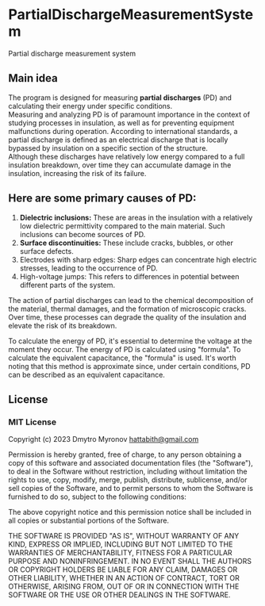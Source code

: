 # PartialDischargeMeasurementSystem
Partial discharge measurement system

## Main idea

The program is designed for measuring **partial discharges** (PD) and calculating their energy under specific conditions.   
Measuring and analyzing PD is of paramount importance in the context of studying processes in insulation, as well as for preventing equipment malfunctions during operation. According to international standards, a partial discharge is defined as an electrical discharge that is locally bypassed by insulation on a specific section of the structure.   
Although these discharges have relatively low energy compared to a full insulation breakdown, over time they can accumulate damage in the insulation, increasing the risk of its failure.   

## Here are some primary causes of PD:   

1. **Dielectric inclusions:**  These are areas in the insulation with a relatively low dielectric permittivity compared to the main material. Such inclusions can become sources of PD.   
2. **Surface discontinuities:** These include cracks, bubbles, or other surface defects.   
3. Electrodes with sharp edges: Sharp edges can concentrate high electric stresses, leading to the occurrence of PD.   
4. High-voltage jumps: This refers to differences in potential between different parts of the system.

The action of partial discharges can lead to the chemical decomposition of the material, thermal damages, and the formation of microscopic cracks. Over time, these processes can degrade the quality of the insulation and elevate the risk of its breakdown.   

To calculate the energy of PD, it's essential to determine the voltage at the moment they occur. The energy of PD is calculated using "formula". To calculate the equivalent capacitance, the "formula" is used. It's worth noting that this method is approximate since, under certain conditions, PD can be described as an equivalent capacitance.   

## License   

### MIT License   

Copyright (c) 2023 Dmytro Myronov <hattabith@gmail.com>   

Permission is hereby granted, free of charge, to any person obtaining a copy of this software and associated documentation files (the "Software"), to deal in the Software without restriction, including without limitation the rights to use, copy, modify, merge, publish, distribute, sublicense, and/or sell copies of the Software, and to permit persons to whom the Software is furnished to do so, subject to the following conditions:   

The above copyright notice and this permission notice shall be included in all copies or substantial portions of the Software.   

THE SOFTWARE IS PROVIDED "AS IS", WITHOUT WARRANTY OF ANY KIND, EXPRESS OR IMPLIED, INCLUDING BUT NOT LIMITED TO THE WARRANTIES OF MERCHANTABILITY, FITNESS FOR A PARTICULAR PURPOSE AND NONINFRINGEMENT. IN NO EVENT SHALL THE AUTHORS OR COPYRIGHT HOLDERS BE LIABLE FOR ANY CLAIM, DAMAGES OR OTHER LIABILITY, WHETHER IN AN ACTION OF CONTRACT, TORT OR OTHERWISE, ARISING FROM, OUT OF OR IN CONNECTION WITH THE SOFTWARE OR THE USE OR OTHER DEALINGS IN THE SOFTWARE.   
